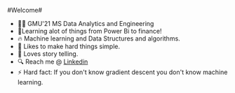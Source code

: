 
#Welcome#
- :man_student: GMU'21 MS Data Analytics and Engineering
- :notebook:Learning alot of things from Power Bi to finance!
- :fire: Machine learning and Data Structures and algorithms.
- :raised_hands: Likes to make hard things simple.
- :speech_balloon: Loves story telling.
- :mag: Reach me @ [Linkedin](https://www.linkedin.com/in/mayank-dubey11/)
- ⚡ Hard fact: If you don't know gradient descent you don't know machine learning.
